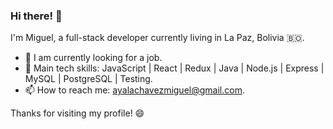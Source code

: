### Hi there! 👋

I'm Miguel, a full-stack developer currently living in La Paz, Bolivia 🇧🇴.

- 🔭 I am currently looking for a job.
- 📂 Main tech skills: JavaScript | React | Redux | Java | Node.js | Express | MySQL | PostgreSQL | Testing.
- 📫 How to reach me: ayalachavezmiguel@gmail.com.

Thanks for visiting my profile! 😄

